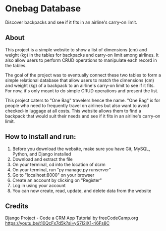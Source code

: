 # Onebag Database #

Discover backpacks and see if it fits in an airline's carry-on limit.


## About ##
This project is a simple website to show a list of dimensions (cm) and
weight (kg) in the tables for backpacks and carry-on limit among airlines.
It also allow users to perform CRUD operations to manipulate each record
in the tables.

The goal of the project was to eventually connect these two tables to form
a simple relational database that allow users to match the dimensions (cm)
and weight (kg) of a backpack to an airline's carry-on limit to see if it
fits. For now, it's only meant to do simple CRUD operations and present
the list.

This project caters to "One Bag" travelers hence the name. "One Bag" is 
for people who need to frequently travel on airlines but also want to 
avoid checked-in luggage at all costs. This website allows them to find a 
backpack that would suit their needs and see if it fits in an airline's 
carry-on limit.


## How to install and run: ##

1. Before you download the website, make sure you have Git, MySQL, Python, and Django installed
2. Download and extract the file
3. On your terminal, cd into the location of dcrm
4. On your terminal, run "py manage.py runserver"
5. Go to "localhost:8000" on your browser
6. Create an account by clicking on "Register" 
7. Log in using your account
8. You can now create, read, update, and delete data from the website



## Credits ##

Django Project - Code a CRM App Tutorial by freeCodeCamp.org
https://youtu.be/t10QcFx7d5k?si=yS7I2iX1-ri6Fs8C
